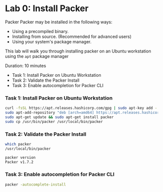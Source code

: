# Lab 0: Install Packer
Packer Packer may be installed in the following ways:

- Using a precompiled binary.
- Installing from source. (Recommended for advanced users)
- Using your system's package manager.

This lab will walk you through installing packer on an Ubuntu workstation using the `apt` package manager

Duration: 10 minutes

- Task 1: Install Packer on Ubuntu Workstation
- Task 2: Validate the Packer Install
- Task 3: Enable autocompletion for Packer CLI

### Task 1: Install Packer on Ubuntu Workstation
```bash
curl -fsSL https://apt.releases.hashicorp.com/gpg | sudo apt-key add -
sudo apt-add-repository "deb [arch=amd64] https://apt.releases.hashicorp.com $(lsb_release -cs) main"
sudo apt-get update && sudo apt-get install packer
sudo cp /usr/bin/packer /usr/local/bin/packer
```

### Task 2: Validate the Packer Install
```bash
which packer
/usr/local/bin/packer
```

```bash
packer version
Packer v1.7.2
```

### Task 3: Enable autocompletion for Packer CLI
```bash
packer -autocomplete-install
```
